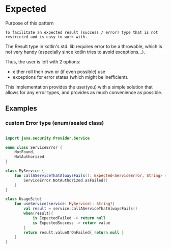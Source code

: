 # Expected

Purpose of this pattern

``
To facilitate an expected result (success / error) type that is not restricted and is easy to work with.
``

The Result type in kotlin's std. lib requires error to be a throwable, which is not very handy (especially since kotlin
tries to avoid exceptions...).

Thus, the user is left with 2 options:

- either roll their own or (if even possible) use
- exceptions for error states (which might be inefficient).

This implementation provides the user(you) with a simple solution that allows for any error types, and provides as much
convenience as possible.

## Examples

### custom Error type (enum/sealed class)

```kotlin

import java.security.Provider.Service

enum class ServiceError {
    NotFound,
    NotAuthorized
}

class MyService {
    fun callAServiceThatAlwaysFails(): Expected<ServiceError, String> = expected {
        ServiceError.NotAuthorized.asFailed()
    }
}

class UsageSite{
    fun useService(service: MyService): String?{
        val result = service.callAServiceThatAlwaysFails()
        when(result){
            is ExpectedFailed -> return null
            is ExpectedSuccess -> return value
        }
        return result.valueOrOnFailed{ return null }
    }
}

```